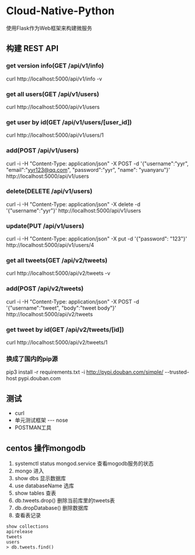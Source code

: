 # Cloud-Native-Python
使用Flask作为Web框架来构建微服务

## 构建 REST API
### get version info(GET /api/v1/info)
curl http://localhost:5000/api/v1/info -v

### get all users(GET /api/v1/users)
curl http://localhost:5000/api/v1/users

### get user by id(GET /api/v1/users/[user_id])
curl http://localhost:5000/api/v1/users/1

### add(POST /api/v1/users)
curl -i -H "Content-Type: application/json" -X POST -d '{"username":"yyr", "email":"yyr123@qq.com", "password":"yyr", "name": "yuanyaru"}' http://localhost:5000/api/v1/users

### delete(DELETE /api/v1/users)
curl -i -H "Content-Type: application/json" -X delete -d '{"username":"yyr"}' http://localhost:5000/api/v1/users

### update(PUT /api/v1/users)
curl -i -H "Content-Type: application/json" -X put -d '{"password": "123"}' http://localhost:5000/api/v1/users/4

### get all tweets(GET /api/v2/tweets)
curl http://localhost:5000/api/v2/tweets -v

### add(POST /api/v2/tweets)
curl -i -H "Content-Type: application/json" -X POST -d '{"username":"tweet", "body":"tweet body"}' http://localhost:5000/api/v2/tweets

### get tweet by id(GET /api/v2/tweets/[id])
curl http://localhost:5000/api/v2/tweets/1

### 换成了国内的pip源
pip3 install -r requirements.txt -i http://pypi.douban.com/simple/ --trusted-host pypi.douban.com

## 测试
* curl
* 单元测试框架 --- nose
* POSTMAN工具

## centos 操作mongodb
1. systemctl status mongod.service 查看mogodb服务的状态
2. mongo 进入
3. show dbs 显示数据库
4. use databaseName 选库
5. show tables 查表
6. db.tweets.drop() 删除当前库里的tweets表
7. db.dropDatabase() 删除数据库
8. 查看表记录 
```
show collections
apirelease
tweets
users
> db.tweets.find()
```